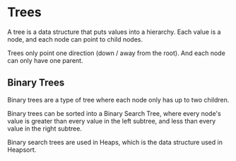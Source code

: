 ﻿# Trees

A tree is a data structure that puts values into a hierarchy.
Each value is a node, and each node can point to child nodes.

Trees only point one direction (down / away from the root). 
And each node can only have one parent.

## Binary Trees

Binary trees are a type of tree where each node only has up to two children.

Binary trees can be sorted into a Binary Search Tree, 
where every node's value is greater than every value in the left subtree, 
and less than every value in the right subtree.

Binary search trees are used in Heaps, which is the data structure used in Heapsort.